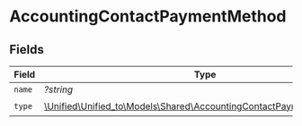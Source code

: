 # AccountingContactPaymentMethod


## Fields

| Field                                                                                                                             | Type                                                                                                                              | Required                                                                                                                          | Description                                                                                                                       |
| --------------------------------------------------------------------------------------------------------------------------------- | --------------------------------------------------------------------------------------------------------------------------------- | --------------------------------------------------------------------------------------------------------------------------------- | --------------------------------------------------------------------------------------------------------------------------------- |
| `name`                                                                                                                            | *?string*                                                                                                                         | :heavy_minus_sign:                                                                                                                | N/A                                                                                                                               |
| `type`                                                                                                                            | [\Unified\Unified_to\Models\Shared\AccountingContactPaymentMethodType](../../Models/Shared/AccountingContactPaymentMethodType.md) | :heavy_check_mark:                                                                                                                | N/A                                                                                                                               |